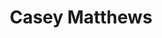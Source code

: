 ---
layout: contactpage
title:  "Casey Matthews"
job-title: Partner
linked-in: https://www.linkedin.com/in/casey-matthews-47026587/
email: cmatthews@slkone.com
phone: +1 (434) 242-2725
team-image: Casey-Matthews.jpg
sitemap: false
---